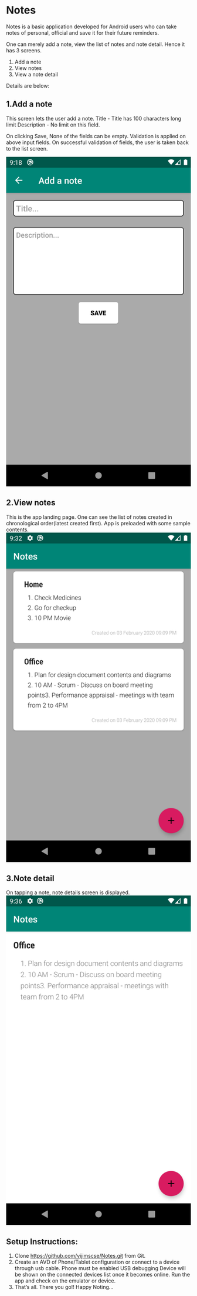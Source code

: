 Notes
======
Notes is a basic application developed for Android users who can take notes of personal, official and save it for their future reminders.

One can merely add a note, view the list of notes and note detail. Hence it has 3 screens. 

1. Add a note
2. View notes
3. View a note detail

Details are below: 

1.Add a note
------------
This screen lets the user add a note. 
 Title - Title has 100 characters long limit
 Description - No limit on this field.
 
On clicking Save, None of the fields can be empty. Validation is applied on above input fields. On successful validation of fields, the user is taken back to the list screen.
	
![](screenshots/screenshot_1.png)

2.View notes
------------
This is the app landing page. One can see the list of notes created in chronological order(latest created first). App is preloaded with some sample contents. 
![](screenshots/screenshot_2.png)


3.Note detail
-------------
On tapping a note, note details screen is displayed. 
![](screenshots/screenshot_3.png)



Setup Instructions:
------------------

1. Clone https://github.com/vijimscse/Notes.git from Git. 
2. Create an AVD of Phone/Tablet configuration or connect to a device through usb cable. Phone must be enabled USB debugging
Device will be shown on the connected devices list once it becomes online. Run the app and check on the emulator or device.
3. That’s all. There you go!! Happy Noting...
